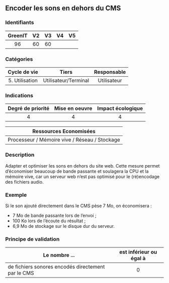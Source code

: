 ## Encoder les sons en dehors du CMS

### Identifiants

| GreenIT | V2  | V3  | V4  | V5  |
| :-----: | :-: | :-: | :-: | :-: |
|   96    | 60  | 60  |     |     |

### Catégories

|  Cycle de vie  |        Tiers         | Responsable |
| :------------: | :------------------: | :---------: |
| 5. Utilisation | Utilisateur/Terminal | Utilisateur |

### Indications

| Degré de priorité | Mise en oeuvre | Impact écologique |
| :---------------: | :------------: | :---------------: |
|         4         |       4        |         4         |

|            Ressources Economisées             |
| :-------------------------------------------: |
| Processeur / Mémoire vive / Réseau / Stockage |

### Description

Adapter et optimiser les sons en dehors du site web. Cette mesure permet d’économiser beaucoup de bande passante et soulagera la CPU et la mémoire vive, car un serveur web n’est pas optimisé pour le (ré)encodage des fichiers audio.

### Exemple

Si le son ajouté directement dans le CMS pèse 7 Mo, on économisera :

- 7 Mo de bande passante lors de l’envoi ;
- 100 Ko lors de l’écoute du résultat ;
- 6,9 Mo de stockage sur le disque dur du serveur.

### Principe de validation

| Le nombre ...                                      | est inférieur ou égal à |
| -------------------------------------------------- | :---------------------: |
| de fichiers sonores encodés directement par le CMS |            0            |

